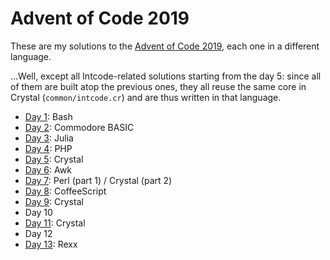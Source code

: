 # Advent of Code 2019

These are my solutions to the [Advent of Code 2019][2019], each one in a
different language.

…Well, except all Intcode-related solutions starting from the day 5: since all
of them are built atop the previous ones, they all reuse the same core in
Crystal (`common/intcode.cr`) and are thus written in that language.

[2019]: https://adventofcode.com/2019

* [Day 1](./day01): Bash
* [Day 2](./day02): Commodore BASIC
* [Day 3](./day03): Julia
* [Day 4](./day04): PHP
* [Day 5](./day05): Crystal
* [Day 6](./day06): Awk
* [Day 7](./day07): Perl (part 1) / Crystal (part 2)
* [Day 8](./day08): CoffeeScript
* [Day 9](./day09): Crystal
* Day 10
* [Day 11](./day11): Crystal
* Day 12
* [Day 13](./day13): Rexx
